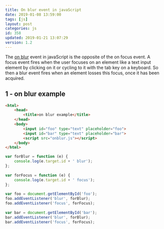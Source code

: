 ```yaml
---
title: On blur event in javaScript
date: 2019-01-08 13:59:00
tags: [js]
layout: post
categories: js
id: 358
updated: 2019-01-21 13:07:29
version: 1.2
---
```


The [on blur](https://developer.mozilla.org/en-US/docs/Web/API/GlobalEventHandlers/onblur) event in javaScript is the opposite of the on focus event. A focus event fires when the user focuses on an element like a text input element by clicking on it or cycling to it with the tab key on a keyboard. So then a blur event fires when an element losses this focus, once it has been acquired.

<!-- more -->

## 1 - on blur example

```html
<html>
    <head>
        <title>on blur example</title>
    </head>
    <body>
        <input id="foo" type="text" placeholder="foo">
        <input id="bar" type="text" placeholder="bar">
        <script src="onblur.js"></script>
    </body>
</html>
```

```js
var forBlur = function (e) {
    console.log(e.target.id + ' blur');
};
 
var forFocus = function (e) {
    console.log(e.target.id + ' focus');
};
 
var foo = document.getElementById('foo');
foo.addEventListener('blur', forBlur);
foo.addEventListener('focus', forFocus);
 
var bar = document.getElementById('bar');
bar.addEventListener('blur', forBlur);
bar.addEventListener('focus', forFocus);
```